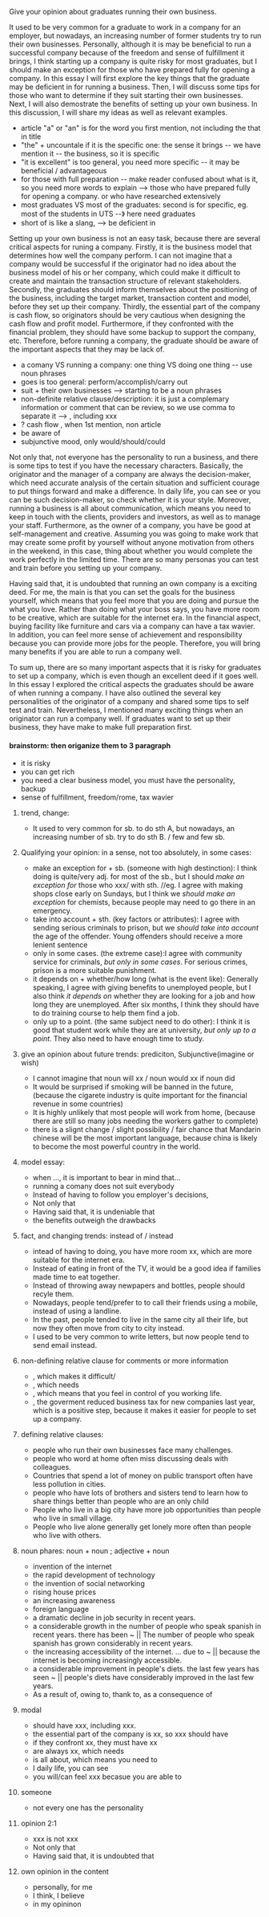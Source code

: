 Give your opinion about graduates running their own business.

It used to be very common for a graduate to work in a company for an employer, but nowadays, an increasing number of former students try to run their own businesses. 
Personally, although it is may be beneficial to run a successful company because of the freedom and sense of fulfillment it brings, I think starting up a company is quite risky for most graduates, but I should make an exception for those who have prepared fully for opening a company.
In this essay I will first explore the key things that the graduate may be deficient in for running a business.
Then, I will discuss some tips for those who want to determine if they suit starting their own businesses.
Next, I will also demostrate the benefits of setting up your own business.
In this discussion, I will share my ideas as well as relevant examples.

- article "a" or "an" is for the word you first mention, not including the that in title
- "the" + uncountale if it is the specific one: the sense it brings -- we have mention it -- the business, so it is specific
- "it is excellent" is too general, you need more specific -- it may be beneficial / advantageous
- for those with full preparation -- make reader confused about what is it, so you need more words to explain --> those who have prepared fully for opening a company. or who have researched extensively
- most graduates VS most of the graduates: second is for specific, eg. most of the students in UTS  --》 here need graduates
- short of is like a slang, --> be deficient in

Setting up your own business is not an easy task, because there are several critical aspects for runing a company.
Firstly, it is the business model that determines how well the company perform.
I can not imagine that a company would be successful if the originator had no idea about the business model of his or her company, which could make it difficult to create and maintain the transaction structure of relevant stakeholders.
Secondly, the graduates should inform themselves about the positioning of the business, including the target market, transaction content and model, before they set up their company.
Thirdly, the essential part of the company is cash flow, so originators should be very cautious when designing the cash flow and profit model.
Furthermore, if they confronted with the financial problem, they should have some backup to support the company, etc.
Therefore, before running a company, the graduate should be aware of the important aspects that they may be lack of.

- a comany VS running a company: one thing VS doing one thing -- use noun phrases
- goes is too general: perform/accomplish/carry out
- suit + their own businesses -->  starting to be a noun phrases
- non-definite relative clause/description: it is just a complemary information or comment that can be review, so we use comma to separate it --> , including xxx
- ? cash flow , when 1st mention, non article
- be aware of
- subjunctive mood, only would/should/could

Not only that, not everyone has the personality to run a business, and there is some tips to test if you have the necessary characters.
Basically, the originator and the manager of a company are always the decision-maker, which need accurate analysis of the certain situation and sufficient courage to put things forward and make a difference.
In daily life, you can see or you can be such decision-maker, so check whether it is your style.
Moreover, running a business is all about communication, which means you need to keep in touch with the clients, providers and investors, as well as to manage your staff.
Furthermore, as the owner of a company, you have be good at self-management and creative.
Assuming you was going to make work that may create some profit by yourself without anyone motivation from others in the weekend, in this case, thing about whether you would complete the work perfectly in the limited time.
There are so many personas you can test and train before you setting up your company.

Having said that, it is undoubted that running an own company is a exciting deed.
For me, the main is that you can set the goals for the business yourself, which means that you feel more that you are doing and pursue the what you love.
Rather than doing what your boss says, you have more room to be creative, which are suitable for the internet era.
In the financial aspect, buying facility like furniture and cars via a company can have a tax wavier.
In addition, you can feel more sense of achievement and responsibility because you can provide more jobs for the people.
Therefore, you will bring many benefits if you are able to run a company well.

To sum up, there are so many important aspects that it is risky for graduates to set up a company, which is even though an excellent deed if it goes well.
In this essay I explored the critical aspects the graduates should be aware of when running a company.
I have also outlined the several key personalities of the originator of a company and shared some tips to self test and train.
Nevertheless, I mentioned many exciting things when an originator can run a company well.
If graduates want to set up their business, they have make to make full preparation first.



#### brainstorm: then origanize them to 3 paragraph
- it is risky
- you can get rich
- you need a clear business model, you must have the personality, backup
- sense of fulfillment, freedom/rome, tax wavier 




1. trend, change:
    - It used to very common for sb. to do sth A, but nowadays, an increasing number of sb. try to do sth B.  / few and few sb.
1. Qualifying your opinion: in a sense, not too absolutely, in some cases:
    - make an exception for + sb. (someone with high destinction): I think doing is quite/very adj. for most of the sb., but I should *make an exception for* those who xxx/ with sth. //eg. I agree with making shops close early on Sundays, but I think we *should make an exception* for chemists, because people may need to go there in an emergency.
    - take into account + sth. (key factors or attributes): I agree with sending serious criminals to prison, but we *should take into account* the age of the offender. Young offenders should receive a more lenient sentence
    - only in some cases. (the extreme case):I agree with community service for criminals, *but only in some cases*. For serious crimes, prison is a more suitable punishment.
    - it depends on + whether/how long (what is the event like): Generally speaking, I agree with giving benefits to unemployed people, but I also think *it depends on* whether they are looking for a job and how long they are unemployed. After six months, I think they should have to do training course to help them find a job.
    - only up to a point. (the same subject need to do other): I think it is good that student work while they are at university, *but only up to a point*. They also need to have enough time to study.
1. give an opinion about future trends: prediciton, Subjunctive(imagine or wish)
    - I cannot imagine that noun will xx / noun would xx if noun did
    - It would be surprised if smoking will be banned in the future, (because the cigarete industry is quite important for the financial revenue in some countries)
    - It is highly unlikely that most people will work from home, (because there are still so many jobs needing the workers gather to complete)
    - there is a slignt change / slight possibility / fair chance that Mandarin chinese will be the most important language, because china is likely to become the most powerful country in the world.
1. model essay:
    - when ..., it is important to bear in mind that...
    - running a comany does not suit everybody
    - Instead of having to follow you employer's decisions,
    - Not only that
    - Having said that, it is undeniable that
    - the benefits outweigh the drawbacks
1. fact, and changing trends: instead of / instead
    - intead of having to doing, you have more room xx, which are more suitable for the internet era.
    - Instead of eating in front of the TV, it would be a good idea if families made time to eat together.
    - Instead of throwing away newpapers and bottles, people should recyle them. 
    - Nowadays, people tend/prefer to to call their friends using a mobile, instead of using a landline.
    - In the past, people tended to live in the same city all their life, but now they often move from city to city instead.
    - I used to be very common to write letters, but now people tend to send email instead.
1. non-defining relative clause for comments or more information
    - , which makes it difficult/  
    - , which needs
    - , which means that you feel in control of you working life.
    - , the goverment reduced business tax for new companies last year, which is a positive step, because it makes it easier for people to set up a company.
1. defining relative clauses:
    - people who run their own businesses face many challenges.
    - people who word at home often miss discussing deals with colleagues.
    - Countries that spend a lot of money on public transport often have less pollution in cities.
    - people who have lots of brothers and sisters tend to learn how to share things better than people who are an only child
    - People who live in a big city have more job opportunities than people who live in small village.
    - People who live alone generally get lonely more often than people who live with others.

1. noun phares: noun + noun  ; adjective + noun
    - invention of the internet
    - the rapid development of  technology
    - the invention of social networking
    - rising house prices
    - an increasing awareness
    - foreign language
    - a dramatic decline in job security in recent years. 
    - a considerable growth in the number of people who speak spanish in recent years. there has been ~  || The number of people who speak spanish has grown considerably in recent years.
    - the increasing accessibility of the internet. ... due to ~ || because the internet is becoming increasingly accessible.
    - a considerable improvement in people's diets.  the last few years has seen ~ || people's diets have considerably improved in the last few years.
    - As a result of,  owing to, thank to, as a consequence of
1. modal
    - should have xxx, including xxx.
    - the essential part of the company is xx, so xxx should have
    - if they confront xx, they must have xx
    - are always xx, which needs
    - is all about, which means you need to
    - I daily life, you can see
    - you will/can feel xxx becasue you are able to
1. someone
    - not every one has the personality
1. opinion 2:1
    - xxx is not xxx
    - Not only that
    - Having said that, it is undoubted that
1. own opinion in the content
    - personally, for me
    - I think, I believe
    - in my opininon

